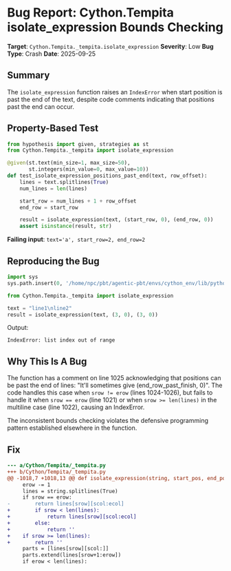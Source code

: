 # Bug Report: Cython.Tempita isolate_expression Bounds Checking

**Target**: `Cython.Tempita._tempita.isolate_expression`
**Severity**: Low
**Bug Type**: Crash
**Date**: 2025-09-25

## Summary

The `isolate_expression` function raises an `IndexError` when start position is past the end of the text, despite code comments indicating that positions past the end can occur.

## Property-Based Test

```python
from hypothesis import given, strategies as st
from Cython.Tempita._tempita import isolate_expression

@given(st.text(min_size=1, max_size=50),
       st.integers(min_value=0, max_value=10))
def test_isolate_expression_positions_past_end(text, row_offset):
    lines = text.splitlines(True)
    num_lines = len(lines)

    start_row = num_lines + 1 + row_offset
    end_row = start_row

    result = isolate_expression(text, (start_row, 0), (end_row, 0))
    assert isinstance(result, str)
```

**Failing input**: `text='a', start_row=2, end_row=2`

## Reproducing the Bug

```python
import sys
sys.path.insert(0, '/home/npc/pbt/agentic-pbt/envs/cython_env/lib/python3.13/site-packages')

from Cython.Tempita._tempita import isolate_expression

text = "line1\nline2"
result = isolate_expression(text, (3, 0), (3, 0))
```

Output:
```
IndexError: list index out of range
```

## Why This Is A Bug

The function has a comment on line 1025 acknowledging that positions can be past the end of lines: "It'll sometimes give (end_row_past_finish, 0)". The code handles this case when `srow != erow` (lines 1024-1026), but fails to handle it when `srow == erow` (line 1021) or when `srow >= len(lines)` in the multiline case (line 1022), causing an IndexError.

The inconsistent bounds checking violates the defensive programming pattern established elsewhere in the function.

## Fix

```diff
--- a/Cython/Tempita/_tempita.py
+++ b/Cython/Tempita/_tempita.py
@@ -1018,7 +1018,13 @@ def isolate_expression(string, start_pos, end_pos):
     erow -= 1
     lines = string.splitlines(True)
     if srow == erow:
-        return lines[srow][scol:ecol]
+        if srow < len(lines):
+            return lines[srow][scol:ecol]
+        else:
+            return ''
+    if srow >= len(lines):
+        return ''
     parts = [lines[srow][scol:]]
     parts.extend(lines[srow+1:erow])
     if erow < len(lines):
```